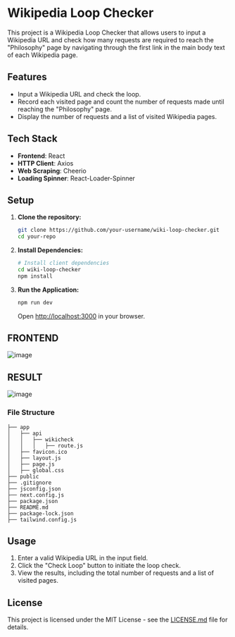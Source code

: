 # Wikipedia Loop Checker

This project is a Wikipedia Loop Checker that allows users to input a Wikipedia URL and check how many requests are required to reach the "Philosophy" page by navigating through the first link in the main body text of each Wikipedia page.

## Features

- Input a Wikipedia URL and check the loop.
- Record each visited page and count the number of requests made until reaching the "Philosophy" page.
- Display the number of requests and a list of visited Wikipedia pages.

## Tech Stack

- **Frontend**: React
- **HTTP Client**: Axios
- **Web Scraping**: Cheerio
- **Loading Spinner**: React-Loader-Spinner

## Setup

1. **Clone the repository:**

    ```bash
    git clone https://github.com/your-username/wiki-loop-checker.git
    cd your-repo
    ```

2. **Install Dependencies:**

    ```bash
    # Install client dependencies
    cd wiki-loop-checker
    npm install
    ```

3. **Run the Application:**

    ```bash
    npm run dev
    ```

    Open [http://localhost:3000](http://localhost:3000) in your browser.


## FRONTEND

![image](https://github.com/kanishak11-cyber/wiki-loop-checker/assets/84625838/799b1afa-333d-4307-9183-df805c1c4e8a)

## RESULT

![image](https://github.com/kanishak11-cyber/wiki-loop-checker/assets/84625838/df8b04d6-b959-40b3-94b0-e86d179e3d6d)





### File Structure

```
├── app
│   ├── api
│   │   ├── wikicheck
│   │   │   ├── route.js
│   ├── favicon.ico
│   ├── layout.js
│   ├── page.js
│   ├── global.css
├── public
├── .gitignore
├── jsconfig.json
├── next.config.js
├── package.json
├── README.md
├── package-lock.json
├── tailwind.config.js

```

## Usage

1. Enter a valid Wikipedia URL in the input field.
2. Click the "Check Loop" button to initiate the loop check.
3. View the results, including the total number of requests and a list of visited pages.

## License

This project is licensed under the MIT License - see the [LICENSE.md](LICENSE.md) file for details.
